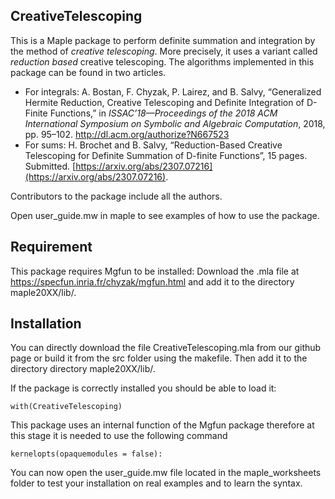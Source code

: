 ## CreativeTelescoping

This is a Maple package to perform definite summation and integration by the method of *creative telescoping*. More precisely, it uses a variant called *reduction based* creative telescoping. The algorithms implemented in this package can be found in two articles. 

* For integrals: A. Bostan, F. Chyzak, P. Lairez, and B. Salvy, “Generalized Hermite Reduction, Creative Telescoping and Definite Integration of D-Finite Functions,” in *ISSAC’18—Proceedings of the 2018 ACM International Symposium on Symbolic and Algebraic Computation*, 2018, pp. 95–102. http://dl.acm.org/authorize?N667523 
* For sums: H. Brochet and B. Salvy, “Reduction-Based Creative Telescoping for Definite Summation of D-finite Functions”,  15 pages. Submitted. [https://arxiv.org/abs/2307.07216](https://arxiv.org/abs/2307.07216).

Contributors to the package include all the authors.

Open user_guide.mw in maple to see examples of how to use the package.

## Requirement
This package requires Mgfun to be installed:  Download the .mla file at  https://specfun.inria.fr/chyzak/mgfun.html and add it to the directory maple20XX/lib/.

## Installation
You can directly download the file CreativeTelescoping.mla from our github page or build it from the src folder using the makefile. Then add it to the directory directory maple20XX/lib/.

If the package is correctly installed you should be able to load it:

    with(CreativeTelescoping)


This package uses an internal function of the Mgfun package therefore at this stage it is needed to use the following command

    kernelopts(opaquemodules = false):

You can now open the user_guide.mw file located in the maple_worksheets folder to test your installation on real examples and to learn the syntax.
